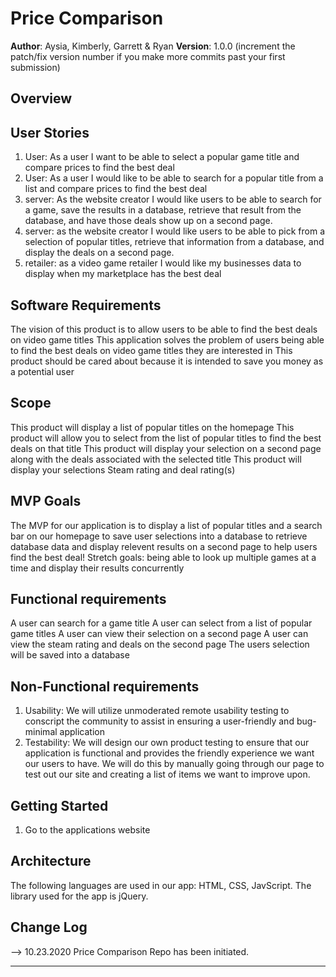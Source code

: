 # Price Comparison 

**Author**: Aysia, Kimberly, Garrett & Ryan 
**Version**: 1.0.0 (increment the patch/fix version number if you make more commits past your first submission)

## Overview
<!-- Provide a high level overview of what this application is and why you are building it, beyond the fact that it's an assignment for a Code 301 class. (i.e. What's your problem domain?) -->

## User Stories

1. User: As a user I want to be able to select a popular game title and compare prices to find the best deal
2. User: As a user I would like to be able to search for a popular title from a list and compare prices to find the best deal
3. server: As the website creator I would like users to be able to search for a game, save the results in a database, retrieve that result from the database, and have those deals show up on a second page.
4. server: as the website creator I would like users to be able to pick from a selection of popular titles, retrieve that information from a database, and display the deals on a second page.
5. retailer: as a video game retailer I would like my businesses data to display when my marketplace has the best deal

## Software Requirements

The vision of this product is to allow users to be able to find the best deals on video game titles
This application solves the problem of users being able to find the best deals on video game titles they are interested in
This product should be cared about because it is intended to save you money as a potential user

## Scope

This product will display a list of popular titles on the homepage
This product will allow you to select from the list of popular titles to find the best deals on that title
This product will display your selection on a second page along with the deals associated with the selected title
This product will display your selections Steam rating and deal rating(s)

## MVP Goals

The MVP for our application is to display a list of popular titles and a search bar on our homepage
to save user selections into a database
to retrieve database data and display relevent results on a second page
to help users find the best deal!
Stretch goals: being able to look up multiple games at a time and display their results concurrently

## Functional requirements

A user can search for a game title
A user can select from a list of popular game titles
A user can view their selection on a second page
A user can view the steam rating and deals on the second page
The users selection will be saved into a database

## Non-Functional requirements

1. Usability: We will utilize unmoderated remote usability testing to conscript the community to assist in ensuring a user-friendly and bug-minimal application
2. Testability: We will design our own product testing to ensure that our application is functional and provides the friendly experience we want our users to have. We will do this by manually going through our page to test out our site and creating a list of items we want to improve upon.


## Getting Started
<!-- What are the steps that a user must take in order to build this app on their own machine and get it running? -->

1. Go to the applications website

## Architecture
<!-- Provide a detailed description of the application design. What technologies (languages, libraries, etc) you're using, and any other relevant design information. -->

The following languages are used in our app: HTML, CSS, JavScript. The library used for the app is jQuery. 

## Change Log
<!-- Use this area to document the iterative changes made to your application as each feature is successfully implemented. Use time stamps. Here's an examples:

01-01-2001 4:59pm - Application now has a fully-functional express server, with GET and POST routes for the book resource.

## Credits and Collaborations
<!-- Give credit (and a link) to other people or resources that helped you build this application. -->

--> 10.23.2020 Price Comparison Repo has been initiated. 

---
